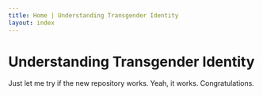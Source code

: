 ```yaml
---
title: Home | Understanding Transgender Identity
layout: index
---
```

# Understanding Transgender Identity

Just let me try if the new repository works.
Yeah, it works.
Congratulations.